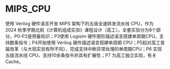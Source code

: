 # MIPS_CPU
使用 Verilog 硬件语言开发 MIPS 架构下的五级全速转发流水线 CPU，作为 2024 秋季学期北航《计算机组成实验》课程设计（高工）。全套实验分为8个部分，P0-P2是预备知识；P3使用 Logisim 硬件图形描述语言搭建单周期CPU，支持数条指令；P4开始使用 Verilog 硬件描述语言搭建单周期 CPU；P5起对高工首届改革（与大班实验有所不同），完成支持中断异常处理的单周期CPU；P6 实现五级流水线 CPU，支持10余条指令并具有扩展性；P7 为高工独立实验，有关 Cache。
